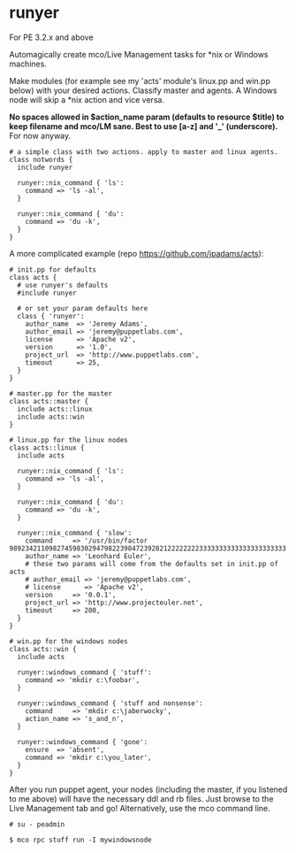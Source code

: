runyer
======
For PE 3.2.x and above

Automagically create mco/Live Management tasks for *nix or Windows machines.

Make modules (for example see my 'acts' module's linux.pp and win.pp below) with your desired actions. Classify master and agents. A Windows node will skip a *nix action and vice versa.

**No spaces allowed in $action_name param (defaults to resource $title) to keep filename and mco/LM sane. Best to use [a-z] and '_' (underscore).** For now anyway.
```puppet
# a simple class with two actions. apply to master and linux agents.
class notwords {
  include runyer

  runyer::nix_command { 'ls':
    command => 'ls -al',
  }

  runyer::nix_command { 'du':
    command => 'du -k',
  }
}
```
A more complicated example (repo <https://github.com/jpadams/acts>):
```puppet
# init.pp for defaults
class acts {
  # use runyer's defaults
  #include runyer

  # or set your param defaults here
  class { 'runyer':
    author_name  => 'Jeremy Adams',
    author_email => 'jeremy@puppetlabs.com',
    license      => 'Apache v2',
    version      => '1.0',
    project_url  => 'http://www.puppetlabs.com',
    timeout      => 25,
  }
}
```
```puppet
# master.pp for the master
class acts::master {
  include acts::linux
  include acts::win
}
```
```puppet
# linux.pp for the linux nodes
class acts::linux {
  include acts

  runyer::nix_command { 'ls':
    command => 'ls -al',
  }
 
  runyer::nix_command { 'du':
    command => 'du -k',
  }

  runyer::nix_command { 'slow':
    command     => '/usr/bin/factor 9892342110982745983029479822398472392821222222223333333333333333333333',
    author_name => 'Leonhard Euler',
    # these two params will come from the defaults set in init.pp of acts
    # author_email => 'jeremy@puppetlabs.com',
    # license      => 'Apache v2',
    version     => '0.0.1',
    project_url => 'http://www.projecteuler.net',
    timeout     => 200,
  }
}
```
```puppet
# win.pp for the windows nodes
class acts::win {
  include acts
 
  runyer::windows_command { 'stuff':
    command => 'mkdir c:\foobar',
  }
      
  runyer::windows_command { 'stuff and nonsense':
    command     => 'mkdir c:\jaberwocky',
    action_name => 's_and_n',
  }
 
  runyer::windows_command { 'gone':
    ensure  => 'absent',
    command => 'mkdir c:\you_later',
  }
}
```

After you run puppet agent, your nodes (including the master, if you listened to me above) will have the necessary ddl and rb files. Just browse to the Live Management tab and go! Alternatively, use the mco command line.

    # su - peadmin
    
    $ mco rpc stuff run -I mywindowsnode


